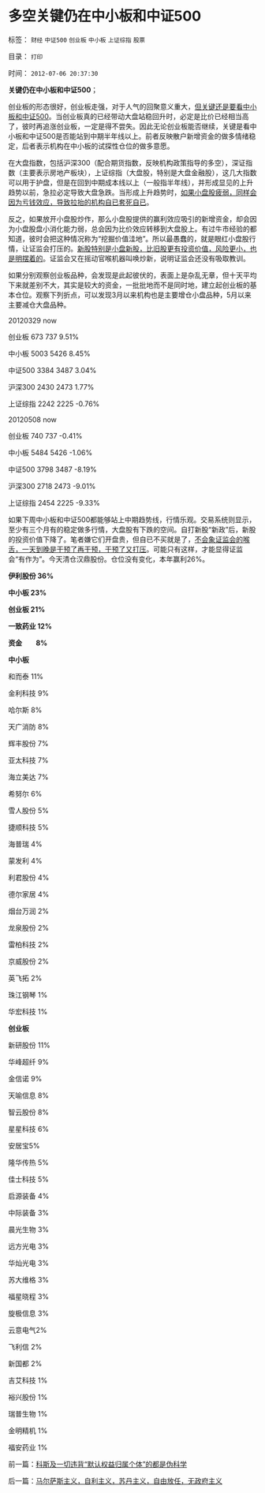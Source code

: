 # 多空关键仍在中小板和中证500

标签： `财经` `中证500` `创业板` `中小板` `上证综指` `股票` 

目录： `打印`

时间： `2012-07-06 20:37:30`

**关键仍在中小板和中证500**；

创业板的形态很好，创业板走强，对于人气的回聚意义重大，[但关键还是要看中小板和中证500](../../../2012/7/5/牛熊关键看中小板.md)。当创业板真的已经带动大盘站稳回升时，必定是比价已经相当高了，彼时再追涨创业板，一定是得不尝失。因此无论创业板能否继续，关键是看中小板和中证500是否能站到中期半年线以上。前者反映散户新增资金的做多情绪稳定，后者表示机构在中小板的试探性仓位的做多意愿。

在大盘指数，包括沪深300（配合期货指数，反映机构政策指导的多空），深证指数（主要表示房地产板块），上证综指（大盘股，特别是大盘金融股），这几大指数可以用于护盘，但是在回到中期成本线以上（一般指半年线），并形成显见的上升趋势以前，急拉必定导致大盘急跌。当形成上升趋势时，[如果小盘股疲弱，同样会因为亏钱效应，导致拉抬的机构自已套死自已](../../../2012/1/18/解除对小盘股的歧视性打压，A股牛市将不惧IPO.md)。

反之，如果放开小盘股炒作，那么小盘股提供的赢利效应吸引的新增资金，却会因为小盘股盘小消化能力弱，总会因为比价效应转移到大盘股上。有过牛市经验的都知道，彼时会把这种情况称为“挖掘价值洼地”。所以最愚蠢的，就是眼红小盘股行情，让证监会打压的。[新股特别是小盘新股，比旧股更有投资价值，风险更小，也是明摆着的](../../../2012/3/7/股市投资怎样才能发扬雷锋精神？.md)。证监会又在摇动官喉机器叫唤炒新，说明证监会还没有吸取教训。

如果分别观察创业板品种，会发现是此起彼伏的，表面上是杂乱无章，但十天平均下来就差别不大，其实是较大的资金，一批批地而不是同时地，建立起创业板的基本仓位。观察下列折点，可以发现3月以来机构也是主要增仓小盘品种，5月以来主要减仓大盘品种。

20120329 now

创业板 673 737 9.51%

中小板 5003 5426 8.45%

中证500 3384 3487 3.04%

沪深300 2430 2473 1.77%

上证综指 2242 2225 -0.76%

20120508 now

创业板 740 737 -0.41%

中小板 5484 5426 -1.06%

中证500 3798 3487 -8.19%

沪深300 2718 2473 -9.01%

上证综指 2454 2225 -9.33%

如果下周中小板和中证500都能够站上中期趋势线，行情乐观。交易系统则显示，至少有三个月有的稳定做多行情，大盘股有下跌的空间。自打新股“新政”后，新股的投资价值下降了。笔者嫌它们开盘贵，但自已不买就是了，[不会象证监会的喉舌，一天到晚是干预了再干预，干预了又打压](../../../2012/6/6/黄宗羲定律：行政的边际和基层部门的自利.md)。可能只有这样，才能显得证监会“有作为”。今天清仓汉鼎股份。仓位没有变化，本年赢利26%。

**伊利股份 36%**

**中小板 23%**

**创业板 21%**

**一致药业 12%**

**资金　　8%**

**中小板**

和而泰 11%

金利科技 9%

哈尔斯 8%

天广消防 8%

辉丰股份 7%

亚太科技 7%

海立美达 7%

希努尔 6%

雪人股份 5%

捷顺科技 5%

海普瑞 4%

蒙发利 4%

利君股份 4%

德尔家居 4%

烟台万润 2%

龙泉股份 2%

雷柏科技 2%

京威股份 2%

英飞拓 2%

珠江钢琴 1%

华宏科技 1%

**创业板**

新研股份 11%

华峰超纤 9%

金信诺 9%

天喻信息 8%

智云股份 8%

星星科技 6%

安居宝5%

隆华传热 5%

佳士科技 5%

启源装备 4%

中际装备 3%

晨光生物 3%

远方光电 3%

华灿光电 3%

苏大维格 3%

福星晓程 3%

旋极信息 3%

云意电气2%

飞利信 2%

新国都 2%

吉艾科技 1%

裕兴股份 1%

瑞普生物 1%

金明精机 1%

福安药业 1%



前一篇：[科斯及一切违背“默认权益归属个体”的都是伪科学](../../../2012/7/6/科斯及一切违背“默认权益归属个体”的都是伪科学.md)

后一篇：[马尔萨斯主义，自利主义，苏丹主义，自由放任，无政府主义](../../../2012/7/7/马尔萨斯主义，自利主义，苏丹主义，自由放任，无政府主义.md)